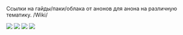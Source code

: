 Ссылки на гайды/паки/облака от анонов для анона на различную тематику. /Wiki/

![](https://2ch.hk/b/thumb/171071047/15191478267710s.jpg) ![](https://i.ibb.co/fSTMtBj/lol1550244237.jpg)  ![](https://beztabu.net/uploads/770x433_DIR/media_news/2019/02/5c62ab501c878819733250.jpg) ![](https://ic.pics.livejournal.com/avmalgin/6046593/3497601/3497601_original.png)


